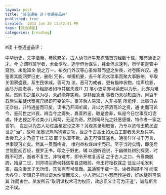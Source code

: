 ```yaml
---
layout: post
title: "资治通鉴 读十卷通鉴品评"
published: true
created:  2013 Jun 29 11:42:41 PM
tags: [资治通鉴]
categories: [reading]
---
```


#读 十卷通鉴品评：

中华历史，文字浩瀚，卷帙繁多，古人读书汗牛充栋皓首穷经数十载，难有通史之才。今
之谓科班学者，术业专攻，选学但为谋生，择业但求速利，所学更是管中窥豹，未能知全
貌之万一。布衣门外汉等心虽仰慕而望之生畏，对卷图兴叹。通鉴贵其能网罗旧史，删削
冗长，举撮机要，去千年流水琐事而聚大事脉络，专取关国家盛衰，系生民休戚，善可为
法，恶可为戒者。更有描神状物，绘声绘影，画尽万般态事，令粗鄙者如市井屠夫或IT 刀
笔小吏辈亦可读史以为乐，此亦为难矣。然则书之虽以为尽，未必能存实焉。是非缓急当
事者乃未尽知曲折，岂百千载后生辈徒伏案挥尺牍即可妄论乎。事非后人易知，人非书笔
所能传，此事自古无奈何，非特通鉴而已矣。读书乃开阔听闻，非以为茶酒高论之资，通
史而可论今，鉴前世之兴衰，辨当今之得失，嘉善矜恶，取是舍非，纵是今日世事变幻诡
谲，怀史视之不过类小儿闹骂，无足为奇。然则司马光之好恶感慨，特作者一家之言尔，
岂足以为古人功过盖棺定论之本？另观其录用取舍，乃专以资帝王欺民盗世之"治"，故可
泼墨记鸡鸣狗盗之功，世之千古高士如太白工部者悉未及只字。孟尝君之才乃盛于杜工部
耶？以其不欺，故无可资其盗也。通鉴洋洋书千万言，世事观可止矣。然其一贯而终者，
唯利益权谋四字而已。至于当时实情，即便后世能批阅百经，搜罗正书，印之于野史，辅
以道听途说，于幽微处辨别探究，时既不可溯，逝者不复生。非特难考，即令开棺复活证
之于古人之口，令夏商殷周，始皇二世，刘邦项羽萧何韩信辈自述眼前，帝王将相权谋之
徒旦以毛发利害，虽杀妻烹子无所惜，其言岂有可信哉。盖通鉴千载一书，读者胸襟不同
而取舍各异，所谓君子所以调大性情而知义，小人所以启小慧而悖逆者，奸凶徒则可倍其
诈而害世。某友所云“取阴谋权术可为权臣，效忠臣义士可为正道”，诚哉斯言之不误。


<!--

# 有“纯粹”的正义，公理吗？

# 高级动物


最终目的而言，正义也为利，恶也为利，人就是高级的动物而已

人类复杂发展的情感演绎出多种需求，物质利益的需求从来不曾磨灭消减过。

但同时有精神的需求，因此有人愿意抛弃利益追求精神，而有人沉迷与利益追求。因为前
者的不易，所以被一般社会鼓吹，提升到高出寻常大众的利益追求的地位。

丰富的精神，生发出多种复杂的情怀，有人愿意为情而死，为国家大众牺牲威武不屈岗位职守，信守道义承诺，贫贱不移威武不屈。
但有人就是固守眼前的物质利益，竭力追求个人财富为最高目的。但这些果然就是高级的需求满足么？凭据呢？


# 偶然和必然

历史太多的偶然性，历史虽是偶然性事件的堆积，也并非所有偶然就是偶然。

也并非是自以为是者们说的必然，偶然时间可永久改变历史。

-->


